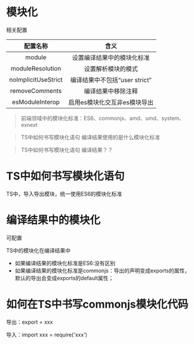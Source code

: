 # 模块化

相关配置

|       配置名称        |               含义              |
|   :--------------:   |  :------------------------:     |
|       module         |    设置编译结果中的模块化标准      |
|   moduleResolution   |        设置解析模块的模式         |
| noImplicitUseStrict  |    编译结果中不包括“user strict”  |
|   removeComments     |        编译结果中移除注释         |
|   esModuleInterop    |    启用es模块化交互非es模块导出    |


> 前端领域中的模块化标准：ES6、commonjs、amd、umd、system、exnext

> TS中如何书写模块化语句
> 编译结果使用的是什么模块化标准

> TS中如何书写模块化语句
> 编译结果？？

# TS中如何书写模块化语句

TS中，导入导出模块，统一使用ES6的模块化标准

# 编译结果中的模块化

可配置

TS中的模块化在编译结果中

- 如果编译结果的模块化标准是ES6:没有区别
- 如果编译结果的模块化标准是commonjs：导出的声明变成exports的属性，默认的导出会变成exports的default属性；

# 如何在TS中书写commonjs模块化代码

导出：export = xxx

导入：import xxx = require('xxx')

